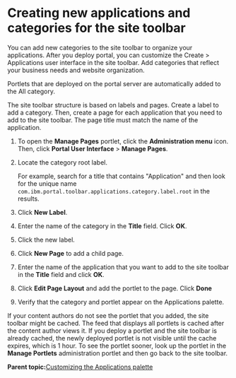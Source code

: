 # Creating new applications and categories for the site toolbar

You can add new categories to the site toolbar to organize your applications. After you deploy portal, you can customize the Create \> Applications user interface in the site toolbar. Add categories that reflect your business needs and website organization.

Portlets that are deployed on the portal server are automatically added to the All category.

The site toolbar structure is based on labels and pages. Create a label to add a category. Then, create a page for each application that you need to add to the site toolbar. The page title must match the name of the application.

1.  To open the **Manage Pages** portlet, click the **Administration menu** icon. Then, click **Portal User Interface** \> **Manage Pages**.

2.  Locate the category root label.

    For example, search for a title that contains "Application" and then look for the unique name `com.ibm.portal.toolbar.applications.category.label.root` in the results.

3.  Click **New Label**.

4.  Enter the name of the category in the **Title** field. Click **OK**.

5.  Click the new label.

6.  Click **New Page** to add a child page.

7.  Enter the name of the application that you want to add to the site toolbar in the **Title** field and click **OK**.

8.  Click **Edit Page Layout** and add the portlet to the page. Click **Done**

9.  Verify that the category and portlet appear on the Applications palette.


If your content authors do not see the portlet that you added, the site toolbar might be cached. The feed that displays all portlets is cached after the content author views it. If you deploy a portlet and the site toolbar is already cached, the newly deployed portlet is not visible until the cache expires, which is 1 hour. To see the portlet sooner, look up the portlet in the **Manage Portlets** administration portlet and then go back to the site toolbar.

**Parent topic:**[Customizing the Applications palette](../admin-system/epc_app_categories.md)


